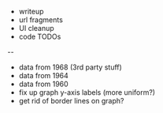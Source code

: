 - writeup
- url fragments
- UI cleanup
- code TODOs


--
- data from 1968 (3rd party stuff)
- data from 1964
- data from 1960
- fix up graph y-axis labels (more uniform?)
- get rid of border lines on graph?
